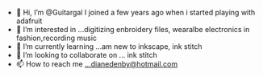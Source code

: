 - 👋 Hi, I’m @Guitargal I joined a few years ago when i started playing with adafruit
- 👀 I’m interested in ...digitizing enbroidery files, wearalbe electronics in fashion,recording music
- 🌱 I’m currently learning ...am new to inkscape, ink stitch
- 💞️ I’m looking to collaborate on ... ink stitch
- 📫 How to reach me ...dianedenby@hotmail.com

<!---
Guitargal/Guitargal is a ✨ special ✨ repository because its `README.md` (this file) appears on your GitHub profile.
You can click the Preview link to take a look at your changes.
--->
